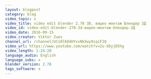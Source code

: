 ```yaml
---
layout: blogpost
category: blog
video_topic: x
video_title: video edit blender 2.78 3D, видео монтаж Блендер 3Д
video_id: video-edit-blender-278-3d-видео-монтаж-блендер-3Д
video_date: 2016-09-15
video_creator: Viktor Zuev
channel_url: /channel/UCsOl6OdHYxvNkXwy9iqiF2Q
video_url: https://www.youtube.com/watch?v=2u-XDyjD5hg
video_length: 1:24:20
language_audio: English
language_subs: x
blender_version: 2.78
tags_software: x
---
```

